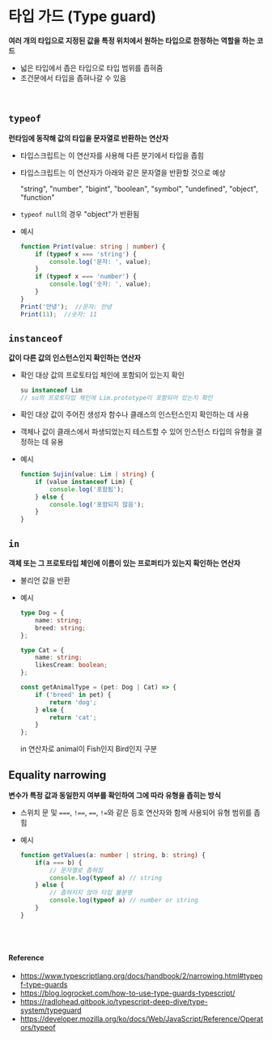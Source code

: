 # 타입 가드 (Type guard)
**여러 개의 타입으로 지정된 값을 특정 위치에서 원하는 타입으로 한정하는 역할을 하는 코드**

- 넓은 타입에서 좁은 타입으로 타입 범위를 좁혀줌
- 조건문에서 타입을 좁혀나갈 수 있음

<br>

## `typeof`
**런타임에 동작해 값의 타입을 문자열로 반환하는 연산자**

- 타입스크립트는 이 연산자를 사용해 다른 분기에서 타입을 좁힘
- 타입스크립트는 이 연산자가 아래와 같은 문자열을 반환할 것으로 예상

    "string", "number", "bigint", "boolean", "symbol", "undefined", "object", "function"
- `typeof null`의 경우 "object"가 반환됨
- 예시

    ```ts
    function Print(value: string | number) {
        if (typeof x === 'string') {
            console.log('문자: ', value);
        }
        if (typeof x === 'number') {
            console.log('숫자: ', value);
        }
    }
    Print('안녕');  //문자: 안녕
    Print(11);  //숫자: 11
    ```

## `instanceof`
**값이 다른 값의 인스턴스인지 확인하는 연산자**

- 확인 대상 값의 프로토타입 체인에 포함되어 있는지 확인

    ```js
    su instanceof Lim
    // su의 프로토타입 체인에 Lim.prototype이 포함되어 있는지 확인
    ```
- 확인 대상 값이 주어진 생성자 함수나 클래스의 인스턴스인지 확인하는 데 사용
- 객체나 값이 클래스에서 파생되었는지 테스트할 수 있어 인스턴스 타입의 유형을 결정하는 데 유용
- 예시

    ```ts
    function Sujin(value: Lim | string) {
        if (value instanceof Lim) {
            console.log('포함됨');           
        } else {
            console.log('포함되지 않음');
        }
    }
    ```

## `in`
**객체 또는 그 프로토타입 체인에 이름이 있는 프로퍼티가 있는지 확인하는 연산자**

- 불리언 값을 반환
- 예시

    ```ts
    type Dog = {
        name: string;
        breed: string;
    };

    type Cat = {
        name: string;
        likesCream: boolean;
    };

    const getAnimalType = (pet: Dog | Cat) => {
        if ('breed' in pet) {
            return 'dog';
        } else {
            return 'cat';
        }
    };
    ```
    in 연산자로 animal이 Fish인지 Bird인지 구분


## Equality narrowing
**변수가 특정 값과 동일한지 여부를 확인하여 그에 따라 유형을 좁히는 방식**

- 스위치 문 및 `===`, `!==`, `==`, `!=`와 같은 등호 연산자와 함께 사용되어 유형 범위를 좁힘
- 예시

    ```ts
    function getValues(a: number | string, b: string) {
        if(a === b) {
            // 문자열로 좁혀짐
            console.log(typeof a) // string
        } else {
            // 좁혀지지 않아 타입 불분명
            console.log(typeof a) // number or string
        }
    }
    ```

<br><br>

#### Reference
- https://www.typescriptlang.org/docs/handbook/2/narrowing.html#typeof-type-guards
- https://blog.logrocket.com/how-to-use-type-guards-typescript/
- https://radlohead.gitbook.io/typescript-deep-dive/type-system/typeguard
- https://developer.mozilla.org/ko/docs/Web/JavaScript/Reference/Operators/typeof
